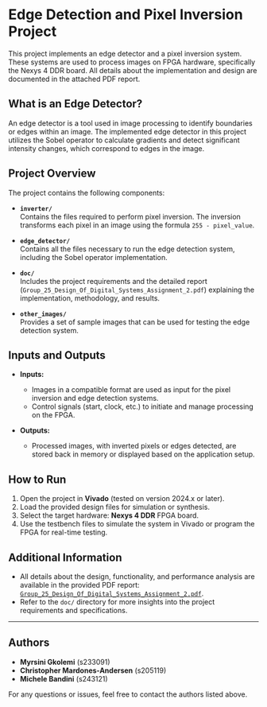 # Edge Detection and Pixel Inversion Project

This project implements an edge detector and a pixel inversion system. These systems are used to process images on FPGA hardware, specifically the Nexys 4 DDR board. All details about the implementation and design are documented in the attached PDF report.

## What is an Edge Detector?

An edge detector is a tool used in image processing to identify boundaries or edges within an image. The implemented edge detector in this project utilizes the Sobel operator to calculate gradients and detect significant intensity changes, which correspond to edges in the image.

## Project Overview

The project contains the following components:

- **`inverter/`**  
  Contains the files required to perform pixel inversion. The inversion transforms each pixel in an image using the formula `255 - pixel_value`.

- **`edge_detector/`**  
  Contains all the files necessary to run the edge detection system, including the Sobel operator implementation.

- **`doc/`**  
  Includes the project requirements and the detailed report (`Group_25_Design_Of_Digital_Systems_Assignment_2.pdf`) explaining the implementation, methodology, and results.

- **`other_images/`**  
  Provides a set of sample images that can be used for testing the edge detection system.

## Inputs and Outputs

- **Inputs:**  
  - Images in a compatible format are used as input for the pixel inversion and edge detection systems.
  - Control signals (start, clock, etc.) to initiate and manage processing on the FPGA.

- **Outputs:**  
  - Processed images, with inverted pixels or edges detected, are stored back in memory or displayed based on the application setup.

## How to Run

1. Open the project in **Vivado** (tested on version 2024.x or later).
2. Load the provided design files for simulation or synthesis.
3. Select the target hardware: **Nexys 4 DDR** FPGA board.
4. Use the testbench files to simulate the system in Vivado or program the FPGA for real-time testing.

## Additional Information

- All details about the design, functionality, and performance analysis are available in the provided PDF report: [`Group_25_Design_Of_Digital_Systems_Assignment_2.pdf`](Group_25_Design_Of_Digital_Systems_Assignment_2.pdf).
- Refer to the `doc/` directory for more insights into the project requirements and specifications.

---

## Authors

- **Myrsini Gkolemi** (s233091)  
- **Christopher Mardones-Andersen** (s205119)  
- **Michele Bandini** (s243121)  

For any questions or issues, feel free to contact the authors listed above.
